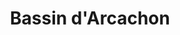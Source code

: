 ---
guid: "f64d9d82f4cb"
title: "Bassin d'Arcachon"
latlng: "44.683079, -1.118368"
youtubeId: "uojsEtXG9aM" 
---